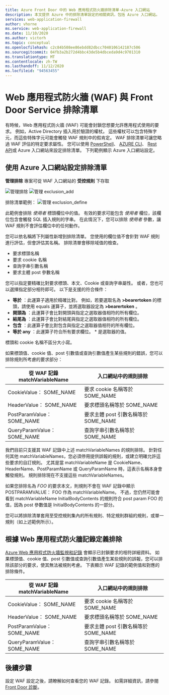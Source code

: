 ```yaml
---
title: Azure Front Door 中的 Web 應用程式防火牆排除清單-Azure 入口網站
description: 本文提供 Azure 中的排除清單設定的相關資訊，包括 Azure 入口網站。
services: web-application-firewall
author: vhorne
ms.service: web-application-firewall
ms.date: 11/10/2020
ms.author: victorh
ms.topic: conceptual
ms.openlocfilehash: c2c84b508ee86ebdd82dbcc7040106142187c506
ms.sourcegitcommit: 04fb3a2b272d4bbc43de5b4dbceda9d4c9701310
ms.translationtype: MT
ms.contentlocale: zh-TW
ms.lasthandoff: 11/12/2020
ms.locfileid: "94563455"
---
```

# <a name="web-application-firewall-waf-with-front-door-service-exclusion-lists"></a>Web 應用程式防火牆 (WAF) 與 Front Door Service 排除清單 

有時候，Web 應用程式防火牆 (WAF) 可能會封鎖您想要允許應用程式使用的要求。 例如，Active Directory 插入用於驗證的權杖。 這些權杖可以包含特殊字元，而這些特殊字元可能會觸發 WAF 規則中的假肯定。 WAF 排除清單可讓您略過 WAF 評估的特定要求屬性。  您可以使用  [PowerShell](/powershell/module/az.frontdoor/New-AzFrontDoorWafManagedRuleExclusionObject?view=azps-3.5.0)、 [AZURE CLI](/cli/azure/ext/front-door/network/front-door/waf-policy/managed-rules/exclusion?view=azure-cli-latest#ext-front-door-az-network-front-door-waf-policy-managed-rules-exclusion-add)、 [Rest API](/rest/api/frontdoorservice/webapplicationfirewall/policies/createorupdate)或 Azure 入口網站來設定排除清單。 下列範例顯示 Azure 入口網站設定。 
## <a name="configure-exclusion-lists-using-the-azure-portal"></a>使用 Azure 入口網站設定排除清單
**管理排除** 專案可從 WAF 入口網站的 **受控規則** 下存取

![管理排除 ](../media/waf-front-door-exclusion/exclusion1.png)
 ![ 管理 exclusion_add](../media/waf-front-door-exclusion/exclusion2.png)

 排除清單範例： ![ 管理 exclusion_define](../media/waf-front-door-exclusion/exclusion3.png)

此範例會排除 *使用者* 標頭欄位中的值。 有效的要求可能包含 *使用者* 欄位，該欄位包含會觸發 SQL 插入規則的字串。 在此情況下，您可以排除 *使用者* 參數，讓 WAF 規則不會評估欄位中的任何動作。

您可以依名稱將下列屬性新增到排除清單。 您使用的欄位值不會針對 WAF 規則進行評估，但會評估其名稱。 排除清單會移除域值的檢查。

* 要求標頭名稱
* 要求 cookie 名稱
* 查詢字串引數名稱
* 要求主體 post 參數名稱

您可以指定要精確比對要求標頭、本文、Cookie 或查詢字串屬性。  或者，您也可以選擇指定部分相符即可。 以下是支援的符合條件：

- **等於** ：此運算子適用於精確比對。 例如，若要選取名為 **>bearertoken** 的標頭，請使用 equals 運算子，並將選取器設定為 **>bearertoken** 。
- **開頭為** ：此運算子會比對開頭與指定之選取器值相符的所有欄位。
- **結尾為** ：此運算子會比對結尾與指定之選取器值相符的所有欄位。
- **包含** ：此運算子會比對包含與指定之選取器值相符的所有欄位。
- **等於 any** ：此運算子符合所有要求欄位。 * 是選取器的值。

標頭和 cookie 名稱不區分大小寫。

如果標頭值、cookie 值、post 引數值或查詢引數值產生某些規則的錯誤，您可以排除規則所考慮的要求部分：


|從 WAF 記錄 matchVariableName  |入口網站中的規則排除  |
|---------|---------|
|CookieValue： SOME_NAME        |要求 cookie 名稱等於 SOME_NAME|
|HeaderValue： SOME_NAME        |要求標頭名稱等於 SOME_NAME|
|PostParamValue： SOME_NAME     |要求主體 post 引數名稱等於 SOME_NAME|
|QueryParamValue： SOME_NAME    |查詢字串引數名稱等於 SOME_NAME|


我們目前只支援其 WAF 記錄中上述 matchVariableNames 的規則排除。 針對任何其他 matchVariableNames，您必須停用提供誤報的規則，或建立明確允許這些要求的自訂規則。 尤其是當 matchVariableName 是 CookieName、HeaderName、PostParamName 或 QueryParamName 時，這表示名稱本身會觸發規則。 規則排除現在不支援這些 matchVariableNames。


如果您排除名為 *FOO* 的要求本文，則規則不會在 WAF 記錄中顯示 POSTPARAMVALUE： FOO 作為 matchVariableName。 不過，您仍然可能會看到 matchVariableName InitialBodyContents 的規則符合 post param FOO 的值，因為 post 參數值是 InitialBodyContents 的一部分。

您可以將排除清單套用至受控規則集內的所有規則、特定規則群組的規則，或單一規則（如上述範例所示）。

## <a name="define-exclusion-based-on-web-application-firewall-logs"></a>根據 Web 應用程式防火牆記錄定義排除
 [Azure Web 應用程式防火牆監視和記錄](waf-front-door-monitor.md) 會顯示已封鎖要求的相符詳細資料。 如果標頭值、cookie 值、post 引數值或查詢引數值產生某些規則的誤報，您可以排除該部分的要求，使其無法被規則考慮。 下表顯示 WAF 記錄的範例值和對應的排除條件。

|從 WAF 記錄 matchVariableName    |入口網站中的規則排除|
|--------|------|
|CookieValue： SOME_NAME  |要求 cookie 名稱等於 SOME_NAME|
|HeaderValue： SOME_NAME  |要求標頭名稱等於 SOME_NAME|
|PostParamValue： SOME_NAME|  要求主體 post 引數名稱等於 SOME_NAME|
|QueryParamValue： SOME_NAME| 查詢字串引數名稱等於 SOME_NAME|


## <a name="next-steps"></a>後續步驟

設定 WAF 設定之後，請瞭解如何查看您的 WAF 記錄。 如需詳細資訊，請參閱 [Front Door 診斷](../afds/waf-front-door-monitor.md)。